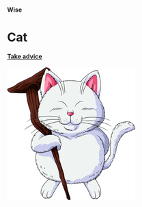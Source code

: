 <!DOCTYPE html>
<html lang="pt-BR">
<head>
    <meta charset="UTF-8">
    <title>Wise Cat</title>
    <link rel="stylesheet" href="style.css">
    <style>
        @import url('https://fonts.googleapis.com/css2?family=Roboto:wght@400;700&display=swap');
    </style>
</head>
<body>
    <div>
        <h4>Wise</h4>
        <h1><b>Cat</b></h1>
        <a href="/pagetwo/index2.html" class="button"><b>Take advice</b></a>
    </div><br>
    <img src="assets/wisecat.png" alt="gatinho sábio">
</body>
</html>
